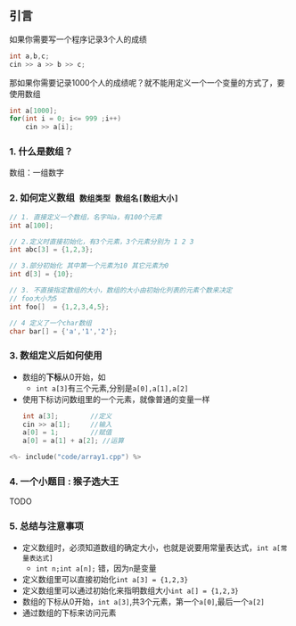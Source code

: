 ## 引言

如果你需要写一个程序记录3个人的成绩

```c++
int a,b,c;
cin >> a >> b >> c;
```

那如果你需要记录1000个人的成绩呢？就不能用定义一个一个变量的方式了，要使用数组

```c++
int a[1000];
for(int i = 0; i<= 999 ;i++)
    cin >> a[i];
```

### 1. 什么是数组？

数组：一组数字
### 2.  如何定义数组` 数组类型 数组名[数组大小]`

```c++
// 1. 直接定义一个数组，名字叫a，有100个元素
int a[100];             

// 2.定义时直接初始化，有3个元素，3个元素分别为 1 2 3
int abc[3] = {1,2,3};   

// 3.部分初始化 其中第一个元素为10 其它元素为0
int d[3] = {10};   

// 3. 不直接指定数组的大小，数组的大小由初始化列表的元素个数来决定
// foo大小为5
int foo[]  = {1,2,3,4,5}; 

// 4 定义了一个char数组
char bar[] = {'a','1','2'};
```
### 3.  数组定义后如何使用

 - 数组的**下标**从0开始，如
   - `int a[3]`有三个元素,分别是`a[0],a[1],a[2]`
 - 使用下标访问数组里的一个元素，就像普通的变量一样
   ```c++
   int a[3];        //定义
   cin >> a[1];     //输入
   a[0] = 1;        //赋值
   a[0] = a[1] + a[2]; //运算
   ```

```c++
<%- include("code/array1.cpp") %>
```

### 4. 一个小题目 : 猴子选大王

TODO

### 5. 总结与注意事项

 - 定义数组时，必须知道数组的确定大小，也就是说要用常量表达式，`int a[常量表达式]`
   - `int n;int a[n];` 错，因为`n`是变量
 - 定义数组里可以直接初始化`int a[3] = {1,2,3}`
 - 定义数组里可以通过初始化来指明数组大小`int a[] = {1,2,3}`
 - 数组的下标从0开始，`int a[3]`,共3个元素，第一个`a[0]`,最后一个`a[2]`
 - 通过数组的下标来访问元素


